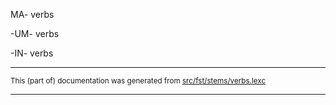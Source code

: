 
MA- verbs

-UM- verbs

-IN- verbs

* * *

<small>This (part of) documentation was generated from [src/fst/stems/verbs.lexc](https://github.com/giellalt/lang-tgl/blob/main/src/fst/stems/verbs.lexc)</small>

---

